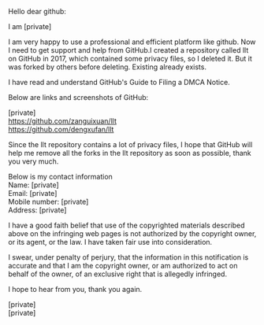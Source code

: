 Hello dear github:

I am [private]
    
I am very happy to use a professional and efficient platform like github. Now I need to get support and help from GitHub.I created a repository called llt on GitHub in 2017, which contained some privacy files, so I deleted it. But it was forked by others before deleting. Existing already exists.
    
I have read and understand GitHub's Guide to Filing a DMCA Notice.

Below are links and screenshots of GitHub:

[private]    
https://github.com/zanguixuan/llt  
https://github.com/dengxufan/llt
   
Since the llt repository contains a lot of privacy files, I hope that GitHub will help me remove all the forks in the llt repository as soon as possible, thank you very much.

Below is my contact information  
Name: [private]  
Email: [private]  
Mobile number: [private]  
Address: [private]

I have a good faith belief that use of the copyrighted materials described above on the infringing web pages is not authorized by the copyright owner, or its agent, or the law. I have taken fair use into consideration.

I swear, under penalty of perjury, that the information in this notification is accurate and that I am the copyright owner, or am authorized to act on behalf of the owner, of an exclusive right that is allegedly infringed.

I hope to hear from you, thank you again.

[private]  
[private]
